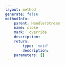 ```yaml
---
layout: method
generate: false
methodInfo:
    parent: HandlerStream
    name: close
    mark:  override
    description: 
    return:
        type: 'void'
        description: 
    parameters: []
---
```

